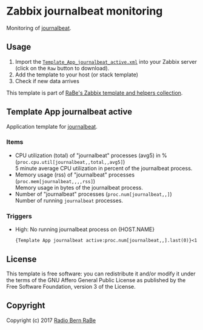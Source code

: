 # Zabbix journalbeat monitoring
Monitoring of [journalbeat](https://github.com/mheese/journalbeat).

## Usage
1. Import the
   [`Template_App_journalbeat_active.xml`](Template_App_journalbeat_active.xml)
   into your Zabbix server (click on the `Raw` button to download).
2. Add the template to your host (or stack template)
3. Check if new data arrives

This template is part of [RaBe's Zabbix template and helpers
collection](https://github.com/radiorabe/rabe-zabbix).
## Template App journalbeat active
Application template for [journalbeat](https://github.com/mheese/journalbeat/).
### Items
* CPU utilization (total) of "journalbeat" processes (avg5) in % (`proc.cpu.util[journalbeat,,total,,avg5]`)  
  5 minute average CPU utilization in percent of the journalbeat process.
* Memory usage (rss) of "journalbeat" processes (`proc.mem[journalbeat,,,,rss]`)  
  Memory usage in bytes of the journalbeat process.
* Number of "journalbeat" processes (`proc.num[journalbeat,,]`)  
  Number of running `journalbeat` processes.
### Triggers
* High: No running journalbeat process on {HOST.NAME}
  ```
  {Template App journalbeat active:proc.num[journalbeat,,].last(0)}<1
  ```

## License
This template is free software: you can redistribute it and/or modify it under
the terms of the GNU Affero General Public License as published by the Free
Software Foundation, version 3 of the License.

## Copyright
Copyright (c) 2017 [Radio Bern RaBe](http://www.rabe.ch)
